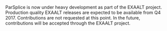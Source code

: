 ParSplice is now under heavy development as part of the EXAALT project. Production quality EXAALT releases are expected to be available from Q4 2017.
Contributions are not requested at this point. In the future, contributions will be accepted through the EXAALT project.